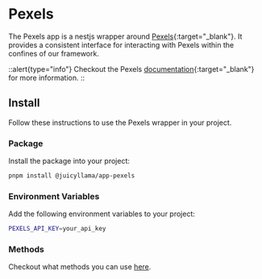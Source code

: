 # Pexels

The Pexels app is a nestjs wrapper around [Pexels](https://www.pexels.com){:target="_blank"}. It provides a consistent interface for interacting with Pexels within the confines of our framework.

::alert{type="info"}
Checkout the Pexels [documentation](https://www.pexels.com/api/documentation/#introduction){:target="_blank"} for more information.
::

## Install

Follow these instructions to use the Pexels wrapper in your project.

### Package

Install the package into your project:

```bash
pnpm install @juicyllama/app-pexels
```

### Environment Variables

Add the following environment variables to your project:

```bash
PEXELS_API_KEY=your_api_key
```

### Methods

Checkout what methods you can use [here](./methods/README.md).
